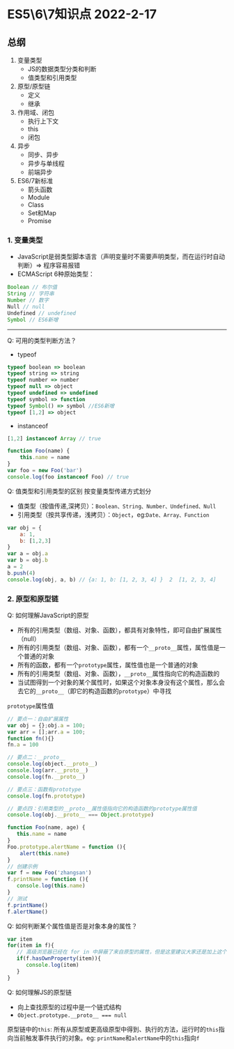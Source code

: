# ES5\6\7知识点 2022-2-17

## 总纲

1. 变量类型
   - JS的数据类型分类和判断
   - 值类型和引用类型
2. 原型/原型链
   - 定义
   - 继承
3. 作用域、闭包
   - 执行上下文
   - this
   - 闭包
4. 异步
   - 同步、异步
   - 异步与单线程
   - 前端异步
5. ES6/7新标准
   - 箭头函数
   - Module
   - Class
   - Set和Map
   - Promise

### 1. 变量类型

- JavaScript是弱类型脚本语言（声明变量时不需要声明类型，而在运行时自动判断）=> 程序容易报错
- ECMAScript 6种原始类型：
```javascript
Boolean // 布尔值
String // 字符串
Number // 数字
Null // null
Undefined // undefined
Symbol // ES6新增
```
---
Q: 可用的类型判断方法？
- typeof
```javascript
typeof boolean => boolean
typeof string => string
typeof number => number
typeof null => object
typeof undefined => undefined
typeof symbol => function
typeof Symbol() => symbol //ES6新增
typeof [1,2] => object
```
- instanceof
```javascript
[1,2] instanceof Array // true
```
```javascript
function Foo(name) {
    this.name = name
}
var foo = new Foo('bar')
console.log(foo instanceof Foo) // true
```

Q: 值类型和引用类型的区别
按变量类型传递方式划分
- 值类型（按值传递,深拷贝）：`Boolean、String、Number、Undefined、Null`
- 引用类型（按共享传递，浅拷贝）：`Object`，eg:`Date、Array、Function`
```javascript
var obj = {
    a: 1,
    b: [1,2,3]
}
var a = obj.a
var b = obj.b
a = 2
b.push(4)
console.log(obj, a, b) // {a: 1, b: [1, 2, 3, 4] }  2  [1, 2, 3, 4]
```

### 2. 原型和原型链

Q: 如何理解JavaScript的原型
- 所有的引用类型（数组、对象、函数），都具有对象特性，即可自由扩展属性（null）
- 所有的引用类型（数组、对象、函数），都有一个`__proto__`属性，属性值是一个普通的对象
- 所有的函数，都有一个`prototype`属性，属性值也是一个普通的对象
- 所有的引用类型（数组、对象、函数），`__proto__`属性指向它的构造函数的
- 当试图得到一个对象的某个属性时，如果这个对象本身没有这个属性，那么会去它的`__proto__`（即它的构造函数的`prototype`）中寻找

`prototype`属性值
```javascript
// 要点一：自由扩展属性
var obj = {};obj.a = 100;
var arr = [];arr.a = 100;
function fn(){}
fn.a = 100

// 要点二：__proto__
console.log(object.__proto__)
console.log(arr.__proto__)
console.log(fn.__proto__)

// 要点三：函数有prototype
console.log(fn.prototype)

// 要点四：引用类型的__proto__属性值指向它的构造函数的prototype属性值
console.log(obj.__proto__ === Object.prototype)
```

```javascript
function Foo(name, age) {
   this.name = name
}
Foo.prototype.alertName = function (){
    alert(this.name)
}
// 创建示例
var f = new Foo('zhangsan') 
f.printName = function (){
   console.log(this.name)
}
// 测试
f.printName()
f.alertName()
```

Q: 如何判断某个属性值是否是对象本身的属性？
```javascript
var item
for(item in f){
   // 高级浏览器已经在 for in 中屏蔽了来自原型的属性，但是这里建议大家还是加上这个判断，保证程序的健壮性
   if(f.hasOwnProperty(item)){
      console.log(item)
   }
}
```

Q: 如何理解JS的原型链
- 向上查找原型的过程中是一个链式结构
- `Object.prototype.__proto__ === null`

原型链中的`this`: 所有从原型或更高级原型中得到、执行的方法，运行时的`this`指向当前触发事件执行的对象。eg: `printName`和`alertName`中的`this`指向`f`